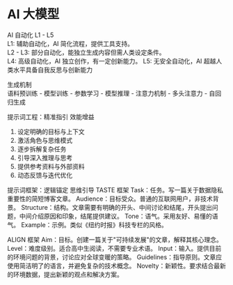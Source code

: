 # AI 大模型

AI 自动化 L1 - L5  
L1: 辅助自动化，AI 简化流程，提供工具支持。   
L2 - L3: 部分自动化，能独立生成内容但需人类设定条件。  
L4: 高级自动化，AI 独立创作，有一定创新能力。
L5: 无安全自动化，AI 超越人类水平具备自我反思与创新能力

生成机制    
语料预训练 - 模型训练 - 参数学习 - 模型推理 - 注意力机制 - 多头注意力 - 自回归生成


提示词工程：精准指引 效能增益
1. 设定明确的目标与上下文
2. 激活角色与思维模式
3. 逐步拆解复杂任务
4. 引导深入推理与思考
5. 提供参考资料与外部资料
6. 动态反馈与迭代优化

提示词框架：逻辑锚定 思维引导
TASTE 框架
Task：任务。写一篇关于数据隐私重要性的简短博客文章。
Audience：目标受众。普通的互联网用户，非技术背景。
Structure：结构。文章需要有明确的开头、中间讨论和结尾，开头提出问题，中间介绍原因和印象，结尾提供建议。
Tone：语气。采用友好、易懂的语气。
Example：示例。类似《纽约时报》科技专栏的风格。

ALIGN 框架
Aim：目标。创建一篇关于"可持续发展"的文章，解释其核心理念。
Level：难度级别。适合高中生阅读，不需要专业术语。
Input：输入。提供目前的环境问题的背景，讨论应对全球变暖的策略。
Guidelines：指导原则。文章应使用简洁明了的语言，并避免复杂的技术概念。
Novelty：新颖性。要求结合最新的环境数据，提出新颖的观点和解决方案。